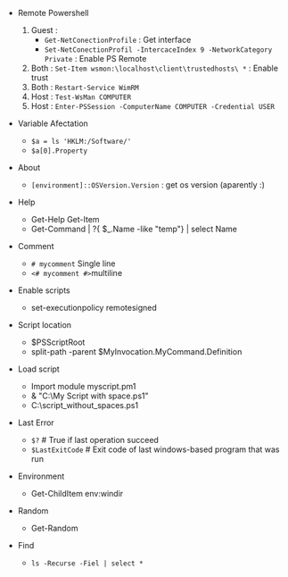 * Remote Powershell
	1. Guest : 
		* `Get-NetConectionProfile` : Get interface
		* `Set-NetConectionProfil -IntercaceIndex 9 -NetworkCategory Private` : Enable PS Remote
	2. Both : `Set-Item wsmon:\localhost\client\trustedhosts\ *` : Enable trust
	3. Both : `Restart-Service WimRM`
	4. Host : `Test-WsMan COMPUTER`
	5. Host : `Enter-PSSession -ComputerName COMPUTER -Credential USER`

* Variable Afectation
	* `$a = ls 'HKLM:/Software/'`
	* `$a[0].Property`

* About
	* `[environment]::OSVersion.Version` : get os version (aparently :) 

* Help
    * Get-Help Get-Item
    * Get-Command | ?{ $_.Name -like "temp"} | select Name

* Comment
    *  `# mycomment` Single line
    * `<# mycomment #>`multiline

* Enable scripts
    * set-executionpolicy remotesigned

* Script location
    * $PSScriptRoot
    * split-path -parent $MyInvocation.MyCommand.Definition

* Load script
    * Import module myscript.pm1
    * & "C:\My Script with space.ps1"
    * C:\script_without_spaces.ps1

* Last Error
    * `$?` # True if last operation succeed
    * `$LastExitCode` # Exit code of last windows-based program that was run

* Environment
    * Get-ChildItem env:windir

* Random
    * Get-Random

* Find
    * `ls -Recurse -Fiel | select *`
